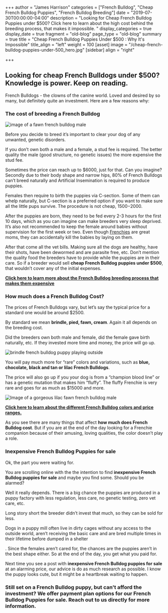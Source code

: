 +++
author = "James Harrison"
categories = ["French Bulldog", "Cheap French Bulldog Puppies", "French Bulldog Breeding"]
date = "2019-07-30T00:00:00-04:00"
description = "Looking for Cheap French Bulldog Puppies under $500? Click here to learn about the high cost behind the breeding process, that makes it impossible. "
display_categories = true
display_date = true
fragment = "old-blog"
page_type = "old-blog"
summary = true
title = "Cheap French Bulldog Puppies Under $500 : Why It's Impossible"
title_align = "left"
weight = 100
[asset]
image = "/cheap-french-bulldog-puppies-under-500_hero.jpg"
[sidebar]
align = "right"

+++
## Looking for cheap French Bulldogs under $500? Knowledge is power. Keep on reading.

French Bulldogs - the clowns of the canine world. Loved and desired by so many, but definitely quite an investment. Here are a few reasons why:

### The cost of breeding a French Bulldog

![image of a fawn french bulldog male](/images/cheap-french-bulldog-puppies-under-500_1.jpg "fawn-french-bulldog")

Before you decide to breed it’s important to clear your dog of any unwanted, genetic disorders.

If you don’t own both a male and a female, a stud fee is required. The better quality the male (good structure, no genetic issues) the more expensive the stud fee.

Sometimes the price can reach up to $6000, just for that. Can you imagine? Secondly due to their body shape and narrow hips, 80% of French Bulldogs can’t breed naturally and Artificial Insemination is required to produce puppies.

Females then require to birth the puppies via C-section. Some of them can whelp naturally, but C-section is a preferred option if you want to make sure all the little pups survive. The procedure is not cheap, $1500-$2000.

After the puppies are born, they need to be fed every 2-3 hours for the first 10 days, which as you can imagine can make breeders very sleep deprived. It’s also not recommended to keep the female around babies without supervision for the first week or two. Even though [Frenchies](https://ethicalfrenchie.com/) are great moms, they can accidentally kill the babies by laying on them.

After that come all the vet bills. Making sure all the dogs are healthy, have their shots, have been dewormed and are parasite free, etc. Don’t mention the quality food the breeders have to provide while the puppies are in their care. So if a breeder would sell **cheap French Bulldog puppies under $500**, that wouldn’t cover any of the initial expenses.

[**Click here to learn more about the French Bulldog breeding process that makes them expensive**](https://ethicalfrenchie.com/blog/why-french-bulldogs-are-expensive-before-adoption/ "French Bulldog Breeding Cost")

### How much does a French Bulldog Cost?

The prices of French Bulldogs vary, but let’s say the typical price for a standard one would be around $2500. 

By standard we mean **brindle, pied, fawn, cream**. Again it all depends on the breeding cost.

Did the breeders own both male and female, did the female gave birth naturally, etc. If they invested more time and money, the price will go up.

![brindle french bulldog puppy playing outside](/images/cheap-french-bulldog-puppies-under-500_2.jpg "brindle-french-bulldog-puppy")

You will pay much more for “rare” colors and variations, such as **blue, chocolate, black and tan or lilac French Bulldogs**. 

The price will also go up if you your dog is from a “champion blood line” or has a genetic mutation that makes him “fluffy”. The fluffy Frenchie is very rare and goes for as much as $15000 and more.

![Image of a gorgeous lilac fawn french bulldog male](images/cheap-french-bulldog-puppies-under-500_3.jpg "lilac-french-bulldog")

[**Click here to learn about the different French Bulldog colors and price ranges.**](https://ethicalfrenchie.com/blog/french-bulldog-colors-explained/ "French Bulldog colors and prices")

As you see there are many things that affect **how much does French Bulldog cost**. But if you are at the end of the day looking for a Frenchie companion because of their amusing, loving qualities, the color doesn’t play a role.

### Inexpensive French Bulldog Puppies for sale

Ok, the part you were  waiting for.

 You are scrolling online with the the intention to find **inexpensive French Bulldog puppies for sale** and maybe you find some. Should you be alarmed?

Well it really depends. There is a big chance the puppies are produced in a puppy factory with less regulation, less care, no genetic testing, zero vet care, etc.

Long story short the breeder didn’t invest that much, so they can be sold for less.

Dogs in a puppy mill often live in dirty cages without any access to the outside world, aren’t receiving the basic care and are bred multiple times in their lifetime before dumped in a shelter

. Since the females aren’t cared for, the chances are the puppies aren’t in the best shape either. So at the end of the day, you get what you paid for.

Next time you see a post with **inexpensive French Bulldog puppies for sale** at an alarming price, our advice is do as much research as possible. I know the puppy looks cute, but it might be a heartbreak waiting to happen.

### Still set on a French Bulldog puppy, but can't afford the investment? We offer payment plan options for our French Bulldog Puppies for sale. Reach out to us directly for more information.
